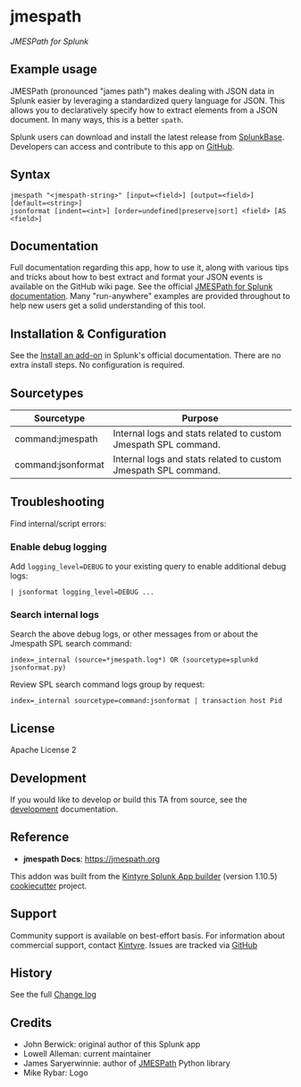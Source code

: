 # jmespath

_JMESPath for Splunk_

## Example usage

JMESPath (pronounced "james path") makes dealing with JSON data in Splunk easier by leveraging a standardized query language for JSON.  This allows you to declaratively specify how to extract elements from a JSON document.  In many ways, this is a better `spath`.

Splunk users can download and install the latest release from [SplunkBase](https://splunkbase.splunk.com/app/3237/).
Developers can access and contribute to this app on [GitHub](https://github.com/Kintyre/jmespath).

## Syntax

    jmespath "<jmespath-string>" [input=<field>] [output=<field>] [default=<string>]
    jsonformat [indent=<int>] [order=undefined|preserve|sort] <field> [AS <field>]

## Documentation

Full documentation regarding this app, how to use it, along with various tips and tricks about how to best extract and format your JSON events is available on the GitHub wiki page.  See the official [JMESPath for Splunk documentation](https://github.com/Kintyre/jmespath/wiki/).  Many "run-anywhere" examples are provided throughout to help new users get a solid understanding of this tool.


## Installation & Configuration

See the [Install an add-on](https://docs.splunk.com/Documentation/AddOns/released/Overview/Singleserverinstall) in Splunk's official documentation.  There are no extra install steps.  No configuration is required.



## Sourcetypes

| Sourcetype | Purpose |
| ---------- | ------- |
| command:jmespath | Internal logs and stats related to custom Jmespath SPL command. |
| command:jsonformat | Internal logs and stats related to custom Jmespath SPL command. |


## Troubleshooting

Find internal/script errors:

### Enable debug logging

Add `logging_level=DEBUG` to your existing query to enable additional debug logs:

```
| jsonformat logging_level=DEBUG ...
```



### Search internal logs

Search the above debug logs, or other messages from or about the Jmespath SPL search command:
```
index=_internal (source=*jmespath.log*) OR (sourcetype=splunkd jsonformat.py)
```

Review SPL search command logs group by request:

```
index=_internal sourcetype=command:jsonformat | transaction host Pid
```

## License

Apache License 2

## Development

If you would like to develop or build this TA from source, see the [development](./DEVELOPMENT.md) documentation.

## Reference
* **jmespath Docs**:  https://jmespath.org


This addon was built from the [Kintyre Splunk App builder](https://github.com/Kintyre/cypress-cookiecutter) (version 1.10.5) [cookiecutter](https://github.com/audreyr/cookiecutter) project.

## Support

Community support is available on best-effort basis.  For information about commercial support, contact [Kintyre](mailto:hello@kintyre.co).
Issues are tracked via [GitHub](https://github.com/Kintyre/jmespath/issues)

## History

See the full [Change log](https://github.com/Kintyre/jmespath/wiki/Change-Log)

## Credits

 * John Berwick: original author of this Splunk app
 * Lowell Alleman: current maintainer
 * James Saryerwinnie: author of [JMESPath](https://pypi.org/project/jmespath/) Python library
 * Mike Rybar: Logo

